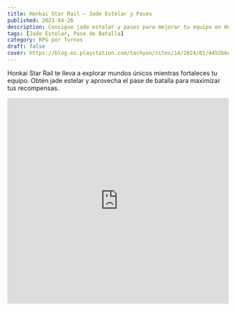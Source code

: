 ```yaml
---
title: Honkai Star Rail – Jade Estelar y Pases
published: 2023-04-26
description: Consigue jade estelar y pases para mejorar tu equipo en Honkai Star Rail con las mejores ofertas.
tags: [Jade Estelar, Pase de Batalla]
category: RPG por Turnos
draft: false
cover: https://blog.es.playstation.com/tachyon/sites/14/2024/01/4455b6da479710e396a2e009c2c4a0124aeb49c5-scaled.jpeg?resize=1088%2C612&crop_strategy=smart
---
```


Honkai Star Rail te lleva a explorar mundos únicos mientras fortaleces tu equipo. Obtén jade estelar y aprovecha el pase de batalla para maximizar tus recompensas.

<iframe width="100%" height="468" src="https://www.youtube.com/embed/3waV3oWHe2k" title="Honkai: Star Rail Trailer" frameborder="0" allowfullscreen></iframe>
